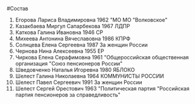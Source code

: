#Состав
1. Егорова Лариса Владимировна 1962 \"МО МО \"Волковское\"
2. Казакбаева Миргул Сапарбекова 1967 ЛДПР
3. Каткова Галина Ивановна 1946 СР
4. Михеева Антонина Вячеславовна 1986 КПРФ
5. Солнцева Елена Сергеевна 1987 За женщин России
6. Чернова Нина Алексеевна 1955 ЕР
7. Чиркова Елена Серафимовна 1961 \"Общероссийская общественная организация \"Союз пенсионеров России\"
8. Шведовченко Наталья Игоревна 1980 ЯБЛОКО
9. Шелест Галина Николаевна 1964 КОММУНИСТЫ РОССИИ
10. Шелест Павел Сергеевич 1991 За женщин России
11. Шелест Сергей Орестович 1963 \"Политическая партия \"Российская партия пенсионеров за справедливость\"
